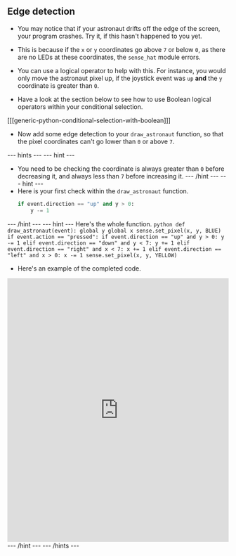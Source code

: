 ## Edge detection

- You may notice that if your astronaut drifts off the edge of the screen, your program crashes. Try it, if this hasn't happened to you yet.

- This is because if the `x` or `y` coordinates go above `7` or below `0`, as there are no LEDs at these coordinates, the `sense_hat` module errors.

- You can use a logical operator to help with this. For instance, you would only move the astronaut pixel up, if the joystick event was `up` **and** the `y` coordinate is greater than `0`.

- Have a look at the section below to see how to use Boolean logical operators within your conditional selection.

[[[generic-python-conditional-selection-with-boolean]]]

- Now add some edge detection to your `draw_astronaut` function, so that the pixel coordinates can't go lower than `0` or above `7`.

--- hints --- --- hint ---
- You need to be checking the coordinate is always greater than `0` before decreasing it, and always less than `7` before increasing it.
--- /hint --- --- hint ---
- Here is your first check within the `draw_astronaut` function.
  ```python
  if event.direction == "up" and y > 0:
	  y -= 1
  ```
--- /hint --- --- hint ---
Here's the whole function.
	```python
	def draw_astronaut(event):
		global y
		global x
		sense.set_pixel(x, y, BLUE)
		if event.action == "pressed":
			if event.direction == "up" and y > 0:
				y -= 1
			elif event.direction == "down" and y < 7:
				y += 1
			elif event.direction == "right" and x < 7:
				x += 1
			elif event.direction == "left" and x > 0:
				x -= 1
		sense.set_pixel(x, y, YELLOW)   
	```
- Here's an example of the completed code.
<iframe src="https://trinket.io/embed/python/c50810b1b0" width="100%" height="600" frameborder="0" marginwidth="0" marginheight="0" allowfullscreen></iframe>
--- /hint --- --- /hints ---
